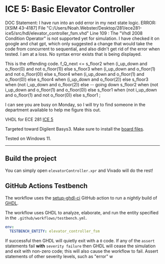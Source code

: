 # ICE 5: Basic Elevator Controller
DOC Statement: I have run into an odd error in my next state logic. ERROR: [XSIM 43-4187] File "C:/Users/Noah.Webster/Desktop/281/ece281-ice5/src/hdl/elevator_controller_fsm.vhd" Line 109 : The "Vhdl 2008 Condition Operator" is not supported yet for simulation. I have checked it on google and chat gpt, which only suggested a change that would take the code from concurrent to sequential, and also didn't get rid of the error when tested. I am at a loss. No syntax error exists that is being displayed.

This is the offending code. 
f_Q_next <= s_floor2 when (i_up_down and o_floor(0) and not o_floor(1)) else
             s_floor3 when (i_up_down and o_floor(1) and not o_floor(0)) else
            s_floor4 when (i_up_down and o_floor(1) and o_floor(0)) else
            s_floor4 when (i_up_down and o_floor(2)) else
            s_floor3 when (not i_up_down and o_floor(2)) else -- going down
            s_floor2 when (not i_up_down and o_floor(1) and o_floor(0)) else
            s_floor1 when (not i_up_down and o_floor(1) and not o_floor(0)) else
            s_floor1 ;

I can see you are busy on Monday, so I will try to find someone in the department available to help me figure this out.

VHDL for ECE 281 [ICE 5](https://usafa-ece.github.io/ece281-book/ICE/ICE5.html)

Targeted toward Digilent Basys3. Make sure to install the [board files](https://github.com/Xilinx/XilinxBoardStore/tree/2018.2/boards/Digilent/basys3).

Tested on Windows 11.

---

## Build the project

You can simply open `elevatorController.xpr` and Vivado will do the rest!

## GitHub Actions Testbench

The workflow uses the [setup-ghdl-ci](https://github.com/ghdl/setup-ghdl-ci) GitHub action
to run a *nightly* build of [GHDL](https://ghdl.github.io/ghdl/).

The workflow uses GHDL to analyze, elaborate, and run the entity specified in the `.github/workflows/testbench.yml`.

```yaml
env:
  TESTBENCH_ENTITY: elevator_controller_fsm
```

If successful then GHDL will quietly exit with a `0` code.
If any of the `assert` statements fail **with** `severity failure` then GHDL will cease the simulation and exit with non-zero code; this will also cause the workflow to fail.
Assert statements of other severity levels, such as "error" w
